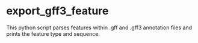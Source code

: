 # export_gff3_feature
This python script parses features within .gff and .gff3 annotation files and prints the feature type and sequence.  
